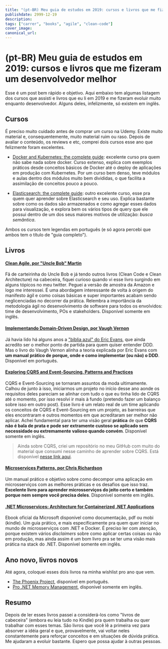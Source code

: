 ```yaml
---
title: "(pt-BR) Meu guia de estudos em 2019: cursos e livros que me fizeram um desenvolvedor melhor"
publishdate: 2999-12-19
description: 
tags: ["carrer", "books", "agile", "clean-code"]
cover_image:
canonical_url:
---
```


# (pt-BR) Meu guia de estudos em 2019: cursos e livros que me fizeram um desenvolvedor melhor

Esse é um post bem rápido e objetivo. Aqui embaixo tem algumas listagem dos cursos que assisti e livros que eu li em 2019 e me fizeram evoluir muito enquanto desenvolvedor. Alguns deles, infelizmente, só existem em inglês.

## Cursos

É preciso muito cuidado antes de comprar um curso na Udemy. Existe muito material e, consequentemente, muito material ruim ou raso. Depois de avaliar o conteúdo, os reviews e etc, comprei dois cursos esse ano que felizmente foram excelentes.

- [Docker and Kubernetes: the complete guide](https://www.udemy.com/course/docker-and-kubernetes-the-complete-guide): excelente curso pra quem não sabe nada sobre docker. Curso extenso, explica com exemplos práticos desde conceitos básicos de Docker até o deploy de aplicações em produção com Kubernetes. Por um curso bem denso, teve módulos e aulas dentro dos módulos muito bem divididas, o que facilita a assimilação de conceitos pouco a pouco.

- [Elasticsearch: the complete guide](https://www.udemy.com/course/elasticsearch-complete-guide/): outro excelente curso, esse pra quem quer aprender sobre Elasticsearch e seu uso. Explica bastante sobre como os dados são armazenados e como agregar esses dados para visualização, e explora bem os vários tipos de query que ele possui dentro de um dos seus maiores motivos de utilização: *busca semântica*.

Ambos os cursos tem legendas em português (e só agora percebi que ambos tem o título de "guia completo").

## Livros 


#### [Clean Agile, por "Uncle Bob" Martin](https://www.amazon.com/Clean-Agile-Basics-Robert-Martin-ebook-dp-B07XTL99JQ/dp/B07XTL99JQ/ref=mt_kindle?_encoding=UTF8&me=&qid=)

Fã de carteirinha do Uncle Bob e já tendo outros livros (Clean Code e Clean Architecture) na cabeceira, fiquei curioso quando vi esse livro surgindo em alguns tópicos no meu twitter. Peguei a versão de amostra da Amazon e logo me interessei. É uma abordagem interessante de volta à origem do manifesto ágil e como coisas básicas e super importantes acabam sendo neglicenciadas no decorrer da prática. Relembra a importância da metodologia ágil no desenvolvimento de software para todos os envolvidos: time de desenvolvimento, POs e stakeholders. Disponível somente em inglês.

#### [Implementando Domain-Driven Design, por Vaugh Vernon](https://www.amazon.com.br/Implementando-Domain-Driven-design-Vernon/dp/8576089521)

Já havia lido há alguns anos a ["bíblia azul" do Eric Evans](https://www.amazon.com.br/Domain-Driven-Design-Eric-Evans/dp/8550800651/ref=pd_sbs_14_t_0/131-4718527-6025165?_encoding=UTF8&pd_rd_i=8550800651&pd_rd_r=e5200b7b-f94a-4322-a559-0931ee54967c&pd_rd_w=VaeBt&pd_rd_wg=hmu83&pf_rd_p=adb10074-dc46-4d48-9abd-ebbbd99776aa&pf_rd_r=BMWW68ZWWS9DSTFS1K4Q&psc=1&refRID=BMWW68ZWWS9DSTFS1K4Q), que ainda acredito ser o melhor ponto de partida para quem quiser entender DDD. Mas o livro do Vaugh Vernon alinha a teoria explicada por Eric Evans com **um manual prático de porque, onde e como implementar (ou não) o DDD**. Disponível em português.

#### [Exploring CQRS and Event-Sourcing, Patterns and Practices](https://www.amazon.com.br/Exploring-Sourcing-Microsoft-patterns-practices-ebook/dp/B00EUGIRQY/ref=sr_1_1?__mk_pt_BR=%C3%85M%C3%85%C5%BD%C3%95%C3%91&keywords=Exploring+CQRS+and+Event-Sourcing%2C+Patterns+and+Practices&qid=1577011550&s=books&sr=1-1)

CQRS e Event-Sourcing se tornaram assuntos da moda ultimamente. Calhou de junto à isso, iniciarmos um projeto no início desse ano aonde os requisitos deles pareciam se alinhar com tudo o que eu tinha lido de CQRS até o momento, por isso resolvi ir mais à fundo (pretendo fazer um balanço sobre isso em outro post). Esse livro é um relato real de um time aplicando os conceitos de CQRS e Event-Sourcing em um projeto, as barreiras que eles encontraram e outros momentos em que acreditaram ser melhor não aplicar. Achei fundamental para ter uma visão geral **prática** de que **CQRS não é bala de prata e pode ser extramente custoso se aplicado sem necessidade ou extremamente valioso quando convém**. Disponível somente em inglês.

> Ainda sobre CQRS, criei um repositório no meu GitHub com muito do material que consumi nesse caminho de aprender sobre CQRS. Está disponível [nesse link aqui](https://github.com/mviegas/cqrs-path/).

#### [Microservices Patterns, por Chris Richardson](https://www.manning.com/books/microservices-patterns?a_aid=microservices-patterns-chris&a_bid=2d6d8a4d)

Um manual prático e objetivo sobre como decompor uma aplicação em microsserviços com as melhores práticas e os desafios que isso traz. **Excelente livro para aprender microsserviços do jeito certo e também porque nem sempre você precisa deles**. Disponível somente em inglês.

#### [.NET Microservices: Architecture for Containerized .NET Applications](https://docs.microsoft.com/en-us/dotnet/architecture/microservices/)

Ebook oficial da Microsoft disponível como documentação, pdf ou mobi (kindle). Um guia prático, e mais especificamente pra quem quer iniciar no mundo de microsserviços com .NET e Docker. É preciso ler com atenção, porque existem vários *disclaimers* sobre como aplicar certas coisas ou não em produção, mas ainda assim é um bom livro pra se ter uma visão mais prática na stack do .NET. Disponível somente em inglês.


## Ano novo, livros novos

Até agora, coloquei esses dois livros na minha wishlist pro ano que vem. 

- [The Phoenix Project](https://www.amazon.com.br/projeto-f%C3%AAnix-Gene-Kim/dp/8550801895/ref=sr_1_1?__mk_pt_BR=%C3%85M%C3%85%C5%BD%C3%95%C3%91&keywords=the+phoenix+project&qid=1577012410&s=books&sr=1-1), disponível em português.  
- [Pro .NET Memory Management](https://www.amazon.com.br/Pro-NET-Memory-Management-Performance/dp/148424026X/ref=sr_1_1?__mk_pt_BR=%C3%85M%C3%85%C5%BD%C3%95%C3%91&keywords=pro+.net+memory+management&qid=1577012443&s=books&sr=1-1), disponível somente em inglês.


## Resumo

Depois de ler esses livros passei a considerá-los como "livros de cabeceira" (embora eu leia tudo no Kindle) pra quem trabalha ou quer trabalhar com esses temas. São livros que você lê a primeira vez para absorver a idéia geral e que, provavelmente, vai voltar neles constantemente para reforçar conceitos e em situações de dúvida prática. Me ajudaram a evoluir bastante. Espero que possa ajudar à outras pessoas.


